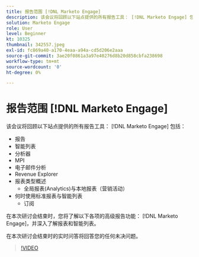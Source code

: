 ```yaml
---
title: 报告范围 [!DNL Marketo Engage]
description: 该会议将回顾以下站点提供的所有报告工具： [!DNL Marketo Engage] 包括报表智能列表分析器MPI电子邮件分析
solution: Marketo Engage
role: User
level: Beginner
kt: 10325
thumbnail: 342557.jpeg
exl-id: fc869a40-a170-4eaa-a94a-cd5d206e2aaa
source-git-commit: 3ae20f0861a3a97e40276d8b20d858cbfa238698
workflow-type: tm+mt
source-wordcount: '0'
ht-degree: 0%

---
```


# 报告范围 [!DNL Marketo Engage]

该会议将回顾以下站点提供的所有报告工具： [!DNL Marketo Engage] 包括：

* 报告
* 智能列表
* 分析器
* MPI
* 电子邮件分析
* Revenue Explorer
* 报表类型概述
   * 全局报表(Analytics)与本地报表（营销活动）
* 何时使用标准报表与智能列表
   * 订阅

在本次研讨会结束时，您将了解以下各项的高级报告功能： [!DNL Marketo Engage]，并深入了解报表和智能列表。

在本次研讨会结束时的实时问答将回答您的任何未决问题。

>[!VIDEO](https://video.tv.adobe.com/v/342557/?quality=12&learn=on)
